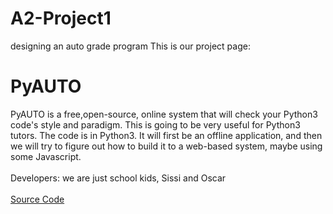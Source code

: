 # A2-Project1
designing an auto grade program
This is our project page:
<!DOCTYPE html>
<html>
<head>
	<meta charset="utf-8">
	<title>
	PyAUTO Project
	</title>
</head>
<body>
<h1>PyAUTO</h1>
<p1>PyAUTO is a free,open-source, online system that will check your Python3 code's style and paradigm.
This is going to be very useful for Python3 tutors. The code is in Python3. It will first be an offline application,
and then we will try to figure out how to build it to a web-based system, maybe using some Javascript.<br><br></p1>
<p2>Developers:
we are just school kids, Sissi and Oscar<br></br></p2>
<p3><a href="https://github.com/OscarTHZhang/2017A2CS/tree/master/A2%20project%201">Source Code</a></p3>
</body>
</html>
